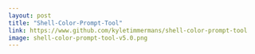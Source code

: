 ```yaml
---
layout: post
title: "Shell-Color-Prompt-Tool"
link: https://www.github.com/kyletimmermans/shell-color-prompt-tool
image: shell-color-prompt-tool-v5.0.png
---
```

